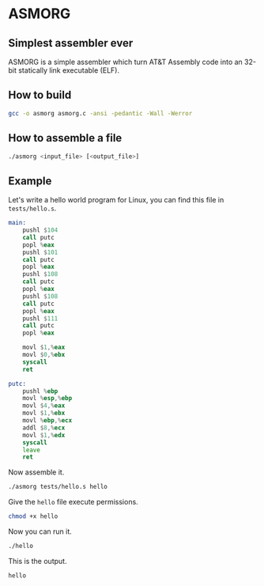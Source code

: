 # ASMORG

## Simplest assembler ever

ASMORG is a simple assembler which turn AT&T Assembly code into an 32-bit statically link executable (ELF).

## How to build

```bash
gcc -o asmorg asmorg.c -ansi -pedantic -Wall -Werror
```

## How to assemble a file

```bash
./asmorg <input_file> [<output_file>]
```

## Example

Let's write a hello world program for Linux, you can find this file in ```tests/hello.s```.

```asm
main:
    pushl $104
    call putc
    popl %eax
    pushl $101
    call putc
    popl %eax
    pushl $108
    call putc
    popl %eax
    pushl $108
    call putc
    popl %eax
    pushl $111
    call putc
    popl %eax

    movl $1,%eax
    movl $0,%ebx
    syscall
    ret

putc:
    pushl %ebp
    movl %esp,%ebp
    movl $4,%eax
    movl $1,%ebx
    movl %ebp,%ecx
    addl $8,%ecx
    movl $1,%edx
    syscall
    leave
    ret
```

Now assemble it.

```bash
./asmorg tests/hello.s hello
```

Give the ```hello``` file execute permissions.

```bash
chmod +x hello
```

Now you can run it.

```bash
./hello
```

This is the output.

```
hello
```
